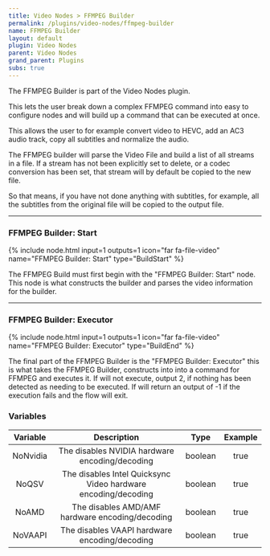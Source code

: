 ```yaml
---
title: Video Nodes > FFMPEG Builder
permalink: /plugins/video-nodes/ffmpeg-builder
name: FFMPEG Builder
layout: default
plugin: Video Nodes
parent: Video Nodes
grand_parent: Plugins
subs: true
---
```



The FFMPEG Builder is part of the Video Nodes plugin.

This lets the user break down a complex FFMPEG command into easy to configure nodes and will build up a command that can be executed at once.

This allows the user to for example convert video to HEVC, add an AC3 audio track, copy all subtitles and normalize the audio.

The FFMPEG builder will parse the Video File and build a list of all streams in a file.  If a stream has not been explicitly set to delete, or a codec conversion has been set, that stream will by default be copied to the new file.

So that means, if you have not done anything with subtitles, for example, all the subtitles from the original file will be copied to the output file.

***

### FFMPEG Builder: Start
{% include node.html input=1 outputs=1 icon="far fa-file-video" name="FFMPEG Builder: Start" type="BuildStart" %}

The FFMPEG Build must first begin with the "FFMPEG Builder: Start" node.   This node is what constructs the builder and parses the video information for the builder.

***

### FFMPEG Builder: Executor
{% include node.html input=1 outputs=1 icon="far fa-file-video" name="FFMPEG Builder: Executor" type="BuildEnd" %}

The final part of the FFMPEG Builder is the "FFMPEG Builder: Executor" this is what takes the FFMPEG Builder, constructs into into a command for FFMPEG and executes it.
If will not execute, output 2, if nothing has been detected as needing to be executed.   If will return an output of -1 if the execution fails and the flow will exit.


### Variables

| Variable | Description | Type | Example |
| :---: | :---: | :---: | :---: |
| NoNvidia | The disables NVIDIA hardware encoding/decoding | boolean | true |
| NoQSV | The disables Intel Quicksync Video hardware encoding/decoding | boolean | true |
| NoAMD | The disables AMD/AMF hardware encoding/decoding | boolean | true |
| NoVAAPI | The disables VAAPI hardware encoding/decoding | boolean | true |

